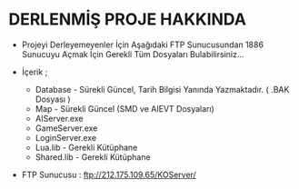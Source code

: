 DERLENMİŞ PROJE HAKKINDA
=====================

* Projeyi Derleyemeyenler İçin Aşağıdaki FTP Sunucusundan 1886 Sunucuyu Açmak İçin Gerekli Tüm Dosyaları Bulabilirsiniz...

* İçerik ; 
  - Database - Sürekli Güncel, Tarih Bilgisi Yanında Yazmaktadır. ( .BAK Dosyası )
  - Map - Sürekli Güncel (SMD ve AIEVT Dosyaları)
  - AIServer.exe
  - GameServer.exe
  - LoginServer.exe
  - Lua.lib - Gerekli Kütüphane
  - Shared.lib - Gerekli Kütüphane

* FTP Sunucusu : ftp://212.175.109.65/KOServer/
